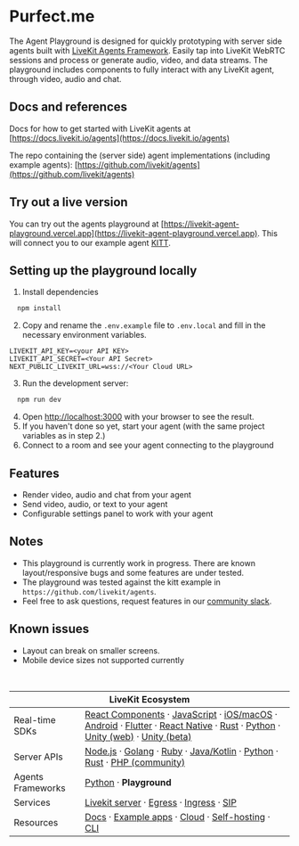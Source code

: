 # Purfect.me

<!--BEGIN_DESCRIPTION-->
The Agent Playground is designed for quickly prototyping with server side agents built with [LiveKit Agents Framework](https://github.com/livekit/agents). Easily tap into LiveKit WebRTC sessions and process or generate audio, video, and data streams.
  The playground includes components to fully interact with any LiveKit agent, through video, audio and chat.
<!--END_DESCRIPTION-->

## Docs and references

Docs for how to get started with LiveKit agents at [https://docs.livekit.io/agents](https://docs.livekit.io/agents)

The repo containing the (server side) agent implementations (including example agents): [https://github.com/livekit/agents](https://github.com/livekit/agents)

## Try out a live version

You can try out the agents playground at [https://livekit-agent-playground.vercel.app](https://livekit-agent-playground.vercel.app).
This will connect you to our example agent [KITT](https://github.com/livekit/agents/tree/main/examples/kitt).

## Setting up the playground locally

1. Install dependencies

```bash
  npm install
```

2. Copy and rename the `.env.example` file to `.env.local` and fill in the necessary environment variables.

```
LIVEKIT_API_KEY=<your API KEY>
LIVEKIT_API_SECRET=<Your API Secret>
NEXT_PUBLIC_LIVEKIT_URL=wss://<Your Cloud URL>
```

3. Run the development server:

```bash
  npm run dev
```

4. Open [http://localhost:3000](http://localhost:3000) with your browser to see the result.
5. If you haven't done so yet, start your agent (with the same project variables as in step 2.)
6. Connect to a room and see your agent connecting to the playground

## Features

- Render video, audio and chat from your agent
- Send video, audio, or text to your agent
- Configurable settings panel to work with your agent

## Notes

- This playground is currently work in progress. There are known layout/responsive bugs and some features are under tested.
- The playground was tested against the kitt example in `https://github.com/livekit/agents`.
- Feel free to ask questions, request features in our [community slack](https://livekit.io/join-slack).

## Known issues

- Layout can break on smaller screens.
- Mobile device sizes not supported currently

<!--BEGIN_REPO_NAV-->
<br/><table>
<thead><tr><th colspan="2">LiveKit Ecosystem</th></tr></thead>
<tbody>
<tr><td>Real-time SDKs</td><td><a href="https://github.com/livekit/components-js">React Components</a> · <a href="https://github.com/livekit/client-sdk-js">JavaScript</a> · <a href="https://github.com/livekit/client-sdk-swift">iOS/macOS</a> · <a href="https://github.com/livekit/client-sdk-android">Android</a> · <a href="https://github.com/livekit/client-sdk-flutter">Flutter</a> · <a href="https://github.com/livekit/client-sdk-react-native">React Native</a> · <a href="https://github.com/livekit/client-sdk-rust">Rust</a> · <a href="https://github.com/livekit/client-sdk-python">Python</a> · <a href="https://github.com/livekit/client-sdk-unity-web">Unity (web)</a> · <a href="https://github.com/livekit/client-sdk-unity">Unity (beta)</a></td></tr><tr></tr>
<tr><td>Server APIs</td><td><a href="https://github.com/livekit/server-sdk-js">Node.js</a> · <a href="https://github.com/livekit/server-sdk-go">Golang</a> · <a href="https://github.com/livekit/server-sdk-ruby">Ruby</a> · <a href="https://github.com/livekit/server-sdk-kotlin">Java/Kotlin</a> · <a href="https://github.com/livekit/client-sdk-python">Python</a> · <a href="https://github.com/livekit/client-sdk-rust">Rust</a> · <a href="https://github.com/agence104/livekit-server-sdk-php">PHP (community)</a></td></tr><tr></tr>
<tr><td>Agents Frameworks</td><td><a href="https://github.com/livekit/agents">Python</a> · <b>Playground</b></td></tr><tr></tr>
<tr><td>Services</td><td><a href="https://github.com/livekit/livekit">Livekit server</a> · <a href="https://github.com/livekit/egress">Egress</a> · <a href="https://github.com/livekit/ingress">Ingress</a> · <a href="https://github.com/livekit/sip">SIP</a></td></tr><tr></tr>
<tr><td>Resources</td><td><a href="https://docs.livekit.io">Docs</a> · <a href="https://github.com/livekit-examples">Example apps</a> · <a href="https://livekit.io/cloud">Cloud</a> · <a href="https://docs.livekit.io/oss/deployment">Self-hosting</a> · <a href="https://github.com/livekit/livekit-cli">CLI</a></td></tr>
</tbody>
</table>
<!--END_REPO_NAV-->
